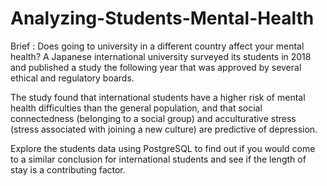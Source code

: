 # Analyzing-Students-Mental-Health

Brief : Does going to university in a different country affect your mental health? A Japanese international university surveyed its students in 2018 and published a study the following year that was approved by several ethical and regulatory boards.

The study found that international students have a higher risk of mental health difficulties than the general population, and that social connectedness (belonging to a social group) and acculturative stress (stress associated with joining a new culture) are predictive of depression.

Explore the students data using PostgreSQL to find out if you would come to a similar conclusion for international students and see if the length of stay is a contributing factor.
